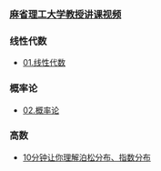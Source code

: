 ### [麻省理工大学教授讲课视频](http://open.163.com/special/opencourse/daishu.html)


### 线性代数

* [01.线性代数](01.线性代数.md)

### 概率论

* [02.概率论](02.概率论.md)

### 高数

* [10分钟让你理解泊松分布、指数分布](https://mp.weixin.qq.com/s/dYttmuliuhkeUWB2RhsZaQ)

